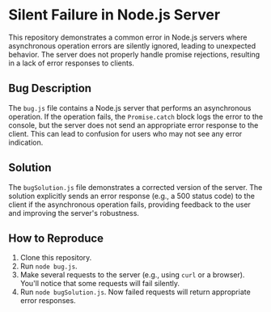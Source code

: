 # Silent Failure in Node.js Server

This repository demonstrates a common error in Node.js servers where asynchronous operation errors are silently ignored, leading to unexpected behavior. The server does not properly handle promise rejections, resulting in a lack of error responses to clients.

## Bug Description

The `bug.js` file contains a Node.js server that performs an asynchronous operation.  If the operation fails, the `Promise.catch` block logs the error to the console, but the server does not send an appropriate error response to the client. This can lead to confusion for users who may not see any error indication.

## Solution

The `bugSolution.js` file demonstrates a corrected version of the server.  The solution explicitly sends an error response (e.g., a 500 status code) to the client if the asynchronous operation fails, providing feedback to the user and improving the server's robustness.

## How to Reproduce

1. Clone this repository.
2. Run `node bug.js`.
3. Make several requests to the server (e.g., using `curl` or a browser).  You'll notice that some requests will fail silently.
4. Run `node bugSolution.js`.  Now failed requests will return appropriate error responses.